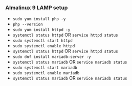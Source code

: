 ### Almalinux 9 LAMP setup 

- `sudo yum install php -y`
- `php --version`
- `sudo yum install httpd -y`
- `systemctl status httpd` OR `service httpd status`
- `sudo systemctl start httpd`
- `sudo systemctl enable httpd`
- `systemctl status httpd` OR `service httpd status`
- `sudo dnf install mariadb-server -y`
- `systemctl status mariadb` OR `service mariadb status`
- `sudo systemctl start mariadb`
- `sudo systemctl enable mariadb`
- `systemctl status mariadb` OR `service mariadb status`
